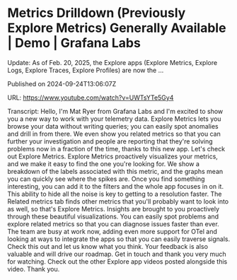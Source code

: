 # Metrics Drilldown (Previously Explore Metrics) Generally Available | Demo | Grafana Labs

Update: As of Feb. 20, 2025, the Explore apps (Explore Metrics, Explore Logs, Explore Traces, Explore Profiles) are now the ...

Published on 2024-09-24T13:06:07Z

URL: https://www.youtube.com/watch?v=UWTsYTe5Gy4

Transcript: Hello, I'm Mat Ryer from Grafana Labs and I'm
excited to show you a new way to work with your telemetry data. Explore Metrics lets you browse
your data without writing queries; you can easily spot anomalies
and drill in from there. We even show you related metrics so that
you can further your investigation and people are reporting that they're
solving problems now in a fraction of the time, thanks to this new app.
Let's check out Explore Metrics. Explore Metrics proactively
visualizes your metrics, and we make it easy to find
the one you're looking for. We show a breakdown of the labels
associated with this metric, and the graphs mean you can
quickly see where the spikes are. Once you find something interesting, you can add it to the filters and
the whole app focuses in on it. This ability to hide all the noise is
key to getting to a resolution faster. The Related metrics tab finds other
metrics that you'll probably want to look into as well, so that's Explore Metrics. Insights are brought to you proactively
through these beautiful visualizations. You can easily spot problems and
explore related metrics so that you can diagnose issues faster than ever.
The team are busy at work now, adding even more support for OTel and
looking at ways to integrate the apps so that you can easily traverse signals. Check this out and let
us know what you think. Your feedback is also valuable
and will drive our roadmap. Get in touch and thank you
very much for watching. Check out the other Explore app videos
posted alongside this video. Thank you.

